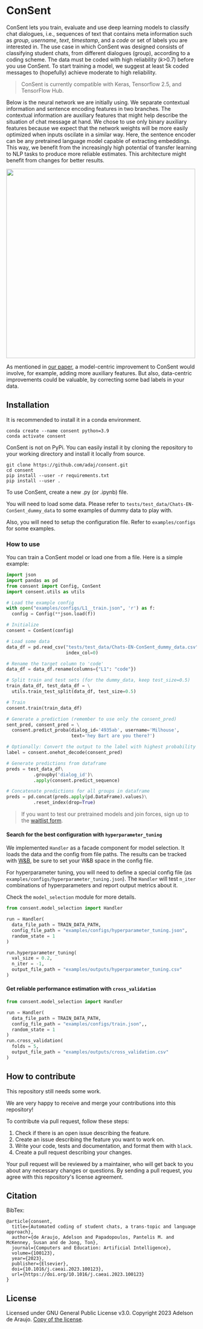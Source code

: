 # ConSent

ConSent lets you train, evaluate and use deep learning models to classify chat dialogues, i.e., sequences of text that contains meta information such as *group*, *username*, *text*, *timestamp*, and a *code* or set of labels you are interested in. The use case in which ConSent was designed consists of classifying student chats, from different dialogues (group), according to a coding scheme. The data must be coded with high reliability (*k*>0.7) before you use ConSent. To start training a model, we suggest at least 5k coded messages to (hopefully) achieve moderate to high reliability.

 > ConSent is currently compatible with Keras, Tensorflow 2.5, and TensorFlow Hub.

Below is the neural network we are initially using. We separate contextual information and sentence encoding features in two branches. The contextual information are auxiliary features that might help describe the situation of chat message at hand. We chose to use only binary auxiliary features because we expect that the network weights will be more easily optimized when inputs oscilate in a similar way. Here, the sentence encoder can be any pretrained language model capable of extracting embeddings. This way, we benefit from the increasingly high potential of transfer learning to NLP tasks to produce more reliable estimates. This architecture might benefit from changes for better results.

<img src="https://drive.google.com/uc?id=1aGcFBylS-KJjyrVMPG0JxBOrjTGExQLF" width="500">

As mentioned in [our paper](https://doi.org/10.1016/j.caeai.2023.100123), a model-centric improvement to ConSent would involve, for example, adding more auxiliary features. But also, data-centric improvements could be valuable, by correcting some bad labels in your data.


## Installation

It is recommended to install it in a conda environment.
```
conda create --name consent python=3.9
conda activate consent
```

ConSent is not on PyPi. You can easily install it by cloning the repository to your working directory and install it locally from source.
```
git clone https://github.com/adaj/consent.git
cd consent
pip install --user -r requirements.txt 
pip install --user .
```

To use ConSent, create a new .py (or .ipynb) file.

You will need to load some data. Please refer to `tests/test_data/Chats-EN-ConSent_dummy_data` to some examples of dummy data to play with.

Also, you will need to setup the configuration file. Refer to `examples/configs` for some examples.


### How to use

You can train a ConSent model or load one from a file. Here is a simple example:
```python
import json
import pandas as pd
from consent import Config, ConSent
import consent.utils as utils

# Load the example config
with open("examples/configs/L1__train.json", 'r') as f:
  config = Config(**json.load(f))

# Initialize
consent = ConSent(config)

# Load some data
data_df = pd.read_csv("tests/test_data/Chats-EN-ConSent_dummy_data.csv", 
                      index_col=0)

# Rename the target column to 'code'
data_df = data_df.rename(columns={"L1": "code"})

# Split train and test sets (for the dummy_data, keep test_size=0.5)
train_data_df, test_data_df = \
  utils.train_test_split(data_df, test_size=0.5)

# Train
consent.train(train_data_df)

# Generate a prediction (remember to use only the consent_pred)
sent_pred, consent_pred = \
  consent.predict_proba(dialog_id='4935ab', username='Milhouse', 
                        text='hey Bart are you there?')

# Optionally: Convert the output to the label with highest probability 
label = consent.onehot_decode(consent_pred)

# Generate predictions from dataframe
preds = test_data_df\
          .groupby('dialog_id')\
          .apply(consent.predict_sequence)

# Concatenate predictions for all groups in dataframe
preds = pd.concat(preds.apply(pd.DataFrame).values)\
          .reset_index(drop=True)
```

> If you want to test our pretrained models and join forces, sign up to the [waitlist form](https://forms.gle/CrvMb1Qz4A34BZTy9). 

#### Search for the best configuration with `hyperparameter_tuning`

We implemented `Handler` as a facade component for model selection. It loads the data and the config from file paths. The results can be tracked with [W&B](https://wandb.ai/site), be sure to set your W&B space in the config file.

For hyperparameter tuning, you will need to define a special config file (as `examples/configs/hyperparameter_tuning.json`). The `Handler` will test `n_iter` combinations of hyperparameters and report output metrics about it. 

Check the `model_selection` module for more details. 

```python
from consent.model_selection import Handler

run = Handler(
  data_file_path = TRAIN_DATA_PATH,
  config_file_path = "examples/configs/hyperparameter_tuning.json",
  random_state = 1
)

run.hyperparameter_tuning(
  val_size = 0.2,
  n_iter = -1,
  output_file_path = "examples/outputs/hyperparameter_tuning.csv"
) 
```


#### Get reliable performance estimation with `cross_validation`

```python
from consent.model_selection import Handler

run = Handler(
  data_file_path = TRAIN_DATA_PATH,
  config_file_path = "examples/configs/train.json",,
  random_state = 1
)
run.cross_validation(
  folds = 5,
  output_file_path = "examples/outputs/cross_validation.csv"
)
```


## How to contribute

This repository still needs some work.

We are very happy to receive and merge your contributions into this repository!

To contribute via pull request, follow these steps:

1.  Check if there is an open issue describing the feature.
2.  Create an issue describing the feature you want to work on.
3.  Write your code, tests and documentation, and format them with `black`.
4.  Create a pull request describing your changes.

Your pull request will be reviewed by a maintainer, who will get back to you about any necessary changes or questions. By sending a pull request, you agree with this repository's license agreement.

## Citation

BibTex:
```
@article{consent,
  title={Automated coding of student chats, a trans-topic and language approach},
  author={de Araujo, Adelson and Papadopoulos, Pantelis M. and McKenney, Susan and de Jong, Ton},
  journal={Computers and Education: Artificial Intelligence},
  volume={100123},
  year={2023},
  publisher={Elsevier},
  doi={10.1016/j.caeai.2023.100123},
  url={https://doi.org/10.1016/j.caeai.2023.100123}
}
```

## License

Licensed under GNU General Public License v3.0. Copyright 2023 Adelson de Araujo. [Copy of the license](https://github.com/adaj/consent/blob/master/LICENSE.md).

